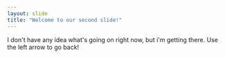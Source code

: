 ```yaml
---
layout: slide
title: "Welcome to our second slide!"
---
```

I don't have any idea what's going on right now, but i'm getting there.
Use the left arrow to go back!

